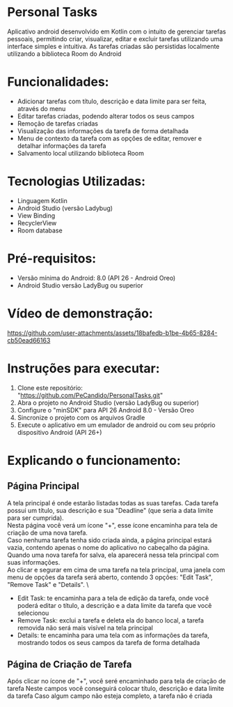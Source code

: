 # Personal Tasks
Aplicativo android desenvolvido em Kotlin com o intuito de gerenciar tarefas pessoais, permitindo criar, visualizar, editar e excluir tarefas utilizando uma interface simples e intuitiva. As tarefas criadas são persistidas localmente utilizando a biblioteca Room do Android

# Funcionalidades:
- Adicionar tarefas com título, descrição e data limite para ser feita, através do menu
- Editar tarefas criadas, podendo alterar todos os seus campos
- Remoção de tarefas criadas
- Visualização das informações da tarefa de forma detalhada
- Menu de contexto da tarefa com as opções de editar, remover e detalhar informações da tarefa 
- Salvamento local utilizando biblioteca Room

# Tecnologias Utilizadas:
- Linguagem Kotlin
- Android Studio (versão Ladybug)
- View Binding
- RecyclerView
- Room database

# Pré-requisitos:
- Versão mínima do Android: 8.0 (API 26 - Android Oreo)
- Android Studio versão LadyBug ou superior

# Vídeo de demonstração:
https://github.com/user-attachments/assets/18bafedb-b1be-4b65-8284-cb50ead66163

# Instruções para executar:
1.  Clone este repositório: "https://github.com/PeCandido/PersonalTasks.git"
2.  Abra o projeto no Android Studio (versão LadyBug ou superior)
3.  Configure o "minSDK" para API 26 Android 8.0 - Versão Oreo
4.  Sincronize o projeto com os arquivos Gradle
5.  Execute o aplicativo em um emulador de android ou com seu próprio dispositivo Android (API 26+)

# Explicando o funcionamento:

## Página Principal
A tela principal é onde estarão listadas todas as suas tarefas. Cada tarefa possui um título, sua descrição e sua "Deadline" (que seria a data limite para ser cumprida). \
Nesta página você verá um ícone "+", esse ícone encaminha para tela de criação de uma nova tarefa. \
Caso nenhuma tarefa tenha sido criada ainda, a página principal estará vazia, contendo apenas o nome do aplicativo no cabeçalho da página. \
Quando uma nova tarefa for salva, ela aparecerá nessa tela principal com suas informações. \
Ao clicar e segurar em cima de uma tarefa na tela principal, uma janela com menu de opções da tarefa será aberto, contendo 3 opções: "Edit Task", "Remove Task" e "Details". \
- Edit Task: te encaminha para a tela de edição da tarefa, onde você poderá editar o título, a descrição e a data limite da tarefa que você selecionou
- Remove Task: exclui a tarefa e deleta ela do banco local, a tarefa removida não será mais visível na tela principal
- Details: te encaminha para uma tela com as informações da tarefa, mostrando todos os seus campos da tarefa de forma detalhada

## Página de Criação de Tarefa
Após clicar no ícone de "+", você seré encaminhado para tela de criação de tarefa
Neste campos você conseguirá colocar título, descrição e data limite da tarefa
Caso algum campo não esteja completo, a tarefa não é criada



